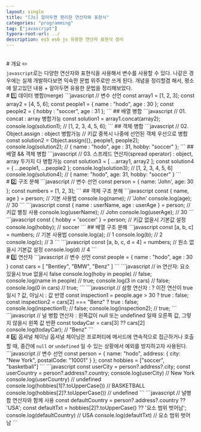 ```yaml
---
layout: single
title: "[Js] 알아두면 편리한 연산자와 표현식"
categories: "programming"
tag: ["javascript"]
typora-root-url: ../
description: es5 es6 js 유용한 연산자 표현식 정리
---
```


<br />
# 개요 ✏️
<br />
<code>javascript</code>로는 다양한 연산자와 표현식을 사용해서 변수를 사용할 수 있다. 나같은 경우에는 실제 개발하다보면 익숙한 문법 위주로만 쓰게 된다. 개념을 정리할겸 해서, 평소에 알고있던 내용 + 알아두면 유용한 문법을 정리해보았다. 
<br />
# 1️⃣  데이터 병합(merge)
```javascript
// 변수 선언
const array1 = [1, 2, 3];
const array2 = [4, 5, 6];
const people1 = { name : "hodo", age : 30 };
const people2 = { hobby : "soccer", age : 31 };
```
## 배열 병합
```javascript
// 01. concat : array 병합가능 
const solution1 = array1.concat(array2);
console.log(solution1); // [1, 2, 3, 4, 5, 6];
```
## 객체 병합
```javascript
// 02. Object.assign : object 병합가능 
// 키값 중복시 나중에 선언된 객체 우선으로 병합 
const solution2 = Object.assign({}, people1, people2);
console.log(solution2); // { name : "hodo", age : 31,  hobby: "soccer" };
```
## 배열 && 객체 병합
```javascript
// 03. 스프레드 연산자(spread operator) : object, array 두가지 다 병합가능
const solution3 = [ ...array1, array2 ];
const solution4 = { ...people1, ...people2 };
console.log(solution3); // [1, 2, 3, 4, 5, 6]
console.log(solution4); // { name: "hodo", age: 31, hobby: "soccer" }
```
<br />
# 2️⃣  구조 분해
```javascript
// 변수 선언
const person = { name: 'John', age: 30 }; 
const numbers = [1, 2, 3]; 
```
## 객체 구조 분해 
```javascript
const { name, age } = person; // 기본 사용법
console.log(name); // 'John'
console.log(age);  // 30
```
```javascript
const { name : userName, age : userAge } = person; // 키값 별칭 사용
console.log(userName);  // John
console.log(userAge);  // 30
```
```javascript
const { hobby = 'soccer' } = person; // 키값 없을시 기본값 설정
console.log(hobby);  // soccer
```
## 배열 구조 분해 
```javascript
const [a, b, c] = numbers;  // 기본 사용법
console.log(a); // 1
console.log(b); // 2
console.log(c); // 3
```
```javascript
const [a, b, c, d = 4] = numbers; // 원소 없을시 기본값 설정
console.log(d) // 4
```
<br />
# 3️⃣  연산자
```javascript
// 변수 선언
const people = { name : "hodo", age : 30 }
const cars = [ "Bentley", "BMW", "Benz" ]
```
```javascript
// in 연산자: 요소 있을시 true 없을시 false
console.log(hoby in people) // false;
console.log(name in people) // true;
console.log(3 in cars) // false;
console.log(0 in cars) // true;
```
```javascript
// 삼항 연산자 : ? 이전 연산이 true 일시 ? 값, 아닐시 : 값 반영
const inspection1 = people.age > 30 ? true : false;
const inspection2 = cars[2] === "Benz" ? true : false;
console.log(inspection1); // false;
console.log(inspection2); // true;
```
```javascript
// 널 병합 연산자 : 왼쪽값이 null 또는 undefined 일때 오른쪽 값, 그렇지 않을시 왼쪽 값 반환
const todayCar = cars[3] ?? cars[2]
console.log(todayCar); // "Benz"
```
<br />
# 4️⃣  옵셔널 체이닝
옵셔널 체이닝은 프로퍼티에 메서드에 연속적으로 접근하거나 호출할 때, 중간에 <code>null</code> or <code>undefined</code> 일 수 있는 상황에서 예외를 방지하고자 사용된다. 
```javascript
// 변수 선언
const person = {
    name: "hodo",
    address: {
        city: "New York",
        postalCode: "10001"
    }
};
const hobbies = ["soccer", "basketball"]
```
```javascript
const userCity = person?.address?.city;
const userCountry = person?.address?.country;
console.log(userCity) // New York
console.log(userCountry) // undefined
console.log(hobbies[1]?.toUpperCase()) // BASKETBALL
console.log(hobbies[2]?.toUpperCase()) // undefined
```
```javascript
// 널병합 연산자와 함께 사용
const defaultCountry = person?.address?.country ?? 'USA'; 
const defaultTxt = hobbies[2]?.toUpperCase() ?? '요소 범위 벗어남';
console.log(defaultCountry) // USA
console.log(defaultTxt) // 요소 범위 벗어남
```
